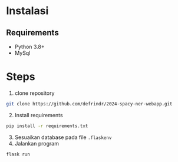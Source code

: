 # Instalasi

## Requirements
- Python 3.8+
- MySql

# Steps
1. clone repository
```sh
git clone https://github.com/defrindr/2024-spacy-ner-webapp.git
```
2. Install requirements
```sh
pip install -r requirements.txt
```
3. Sesuaikan database pada file ```.flaskenv```
4. Jalankan program
```sh
flask run
```
